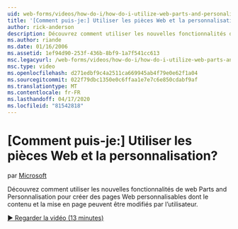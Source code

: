 ```yaml
---
uid: web-forms/videos/how-do-i/how-do-i-utilize-web-parts-and-personalization
title: '[Comment puis-je:] Utiliser les pièces Web et la personnalisation? | Microsoft Docs'
author: rick-anderson
description: Découvrez comment utiliser les nouvelles fonctionnalités de web Parts and Personnalisation pour créer des pages Web personnalisables dont le contenu et la mise en page peuvent être modifiés par l’utilisateur.
ms.author: riande
ms.date: 01/16/2006
ms.assetid: 1ef94d90-253f-436b-8bf9-1a7f541cc613
msc.legacyurl: /web-forms/videos/how-do-i/how-do-i-utilize-web-parts-and-personalization
msc.type: video
ms.openlocfilehash: d271edbf9c4a2511ca669945ab4f79e0e62f1a04
ms.sourcegitcommit: 022f79dbc1350e0c6ffaa1e7e7c6e850cdabf9af
ms.translationtype: MT
ms.contentlocale: fr-FR
ms.lasthandoff: 04/17/2020
ms.locfileid: "81542818"
---
```

# <a name="how-do-i-utilize-web-parts-and-personalization"></a>[Comment puis-je:] Utiliser les pièces Web et la personnalisation?

par [Microsoft](https://github.com/microsoft)

Découvrez comment utiliser les nouvelles fonctionnalités de web Parts and Personnalisation pour créer des pages Web personnalisables dont le contenu et la mise en page peuvent être modifiés par l’utilisateur.

[&#9654; Regarder la vidéo (13 minutes)](https://channel9.msdn.com/Blogs/ASP-NET-Site-Videos/how-do-i-utilize-web-parts-and-personalization)
